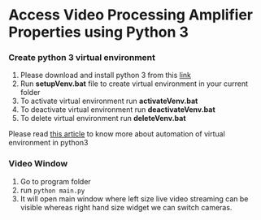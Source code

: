 # Access Video Processing Amplifier Properties using Python 3
### Create python 3 virtual environment
1. Please download and install python 3 from this [link](https://www.python.org/downloads/)
2. Run **setupVenv.bat** file to create virtual environment in your current folder
3. To activate virtual environment run **activateVenv.bat**
4. To deactivate virtual environment run **deactivateVenv.bat**
5. To delete virtual environment run **deleteVenv.bat**

Please read [this article](https://manaj.hashnode.dev/automate-python-3-virtual-environment-in-windows-os) to know more about automation of virtual environment in python3

### Video Window
1. Go to program folder
2. run `python main.py`
3. It will open main window where left size live video streaming can be visible whereas right hand size widget we can switch cameras.